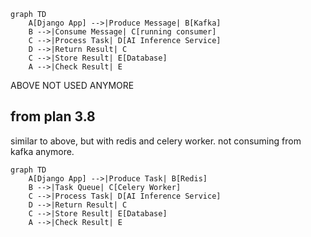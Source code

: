 ```mermaid
graph TD
    A[Django App] -->|Produce Message| B[Kafka]
    B -->|Consume Message| C[running consumer]
    C -->|Process Task| D[AI Inference Service]
    D -->|Return Result| C
    C -->|Store Result| E[Database]
    A -->|Check Result| E
```

ABOVE NOT USED ANYMORE

## from plan 3.8

similar to above, but with redis and celery worker. not consuming from kafka anymore.

```mermaid
graph TD
    A[Django App] -->|Produce Task| B[Redis]
    B -->|Task Queue| C[Celery Worker]
    C -->|Process Task| D[AI Inference Service]
    D -->|Return Result| C
    C -->|Store Result| E[Database]
    A -->|Check Result| E
```
